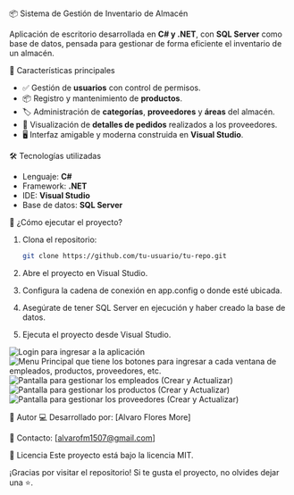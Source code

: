 📦 Sistema de Gestión de Inventario de Almacén

Aplicación de escritorio desarrollada en **C# y .NET**, con **SQL Server** como base de datos, pensada para gestionar de forma eficiente el inventario de un almacén.

🧾 Características principales

- ✅ Gestión de **usuarios** con control de permisos.
- 📦 Registro y mantenimiento de **productos**.
- 🏷️ Administración de **categorías**, **proveedores** y **áreas** del almacén.
- 📑 Visualización de **detalles de pedidos** realizados a los proveedores.
- 🖥️ Interfaz amigable y moderna construida en **Visual Studio**.

🛠️ Tecnologías utilizadas

- Lenguaje: **C#**
- Framework: **.NET**
- IDE: **Visual Studio**
- Base de datos: **SQL Server**

🚀 ¿Cómo ejecutar el proyecto?

1. Clona el repositorio:
   ```bash
   git clone https://github.com/tu-usuario/tu-repo.git


2. Abre el proyecto en Visual Studio.

3. Configura la cadena de conexión en app.config o donde esté ubicada.

4. Asegúrate de tener SQL Server en ejecución y haber creado la base de datos.

5. Ejecuta el proyecto desde Visual Studio.

![Login para ingresar a la aplicación](img/login.png)
![Menu Principal que tiene los botones para ingresar a cada ventana de empleados, productos, proveedores, etc. ](img/menuPrincipal.png.png)
![Pantalla para gestionar los empleados (Crear y Actualizar)](img/gestionEmpleados.png.png)
![Pantalla para gestionar los productos (Crear y Actualizar)](img/gestionProductos.png)
![Pantalla para gestionar los proveedores (Crear y Actualizar)](img/gestionProveedores.png.png)



👤 Autor
💻 Desarrollado por: [Alvaro Flores More]

📧 Contacto: [alvarofm1507@gmail.com]

📄 Licencia
Este proyecto está bajo la licencia MIT.


¡Gracias por visitar el repositorio! Si te gusta el proyecto, no olvides dejar una ⭐.

